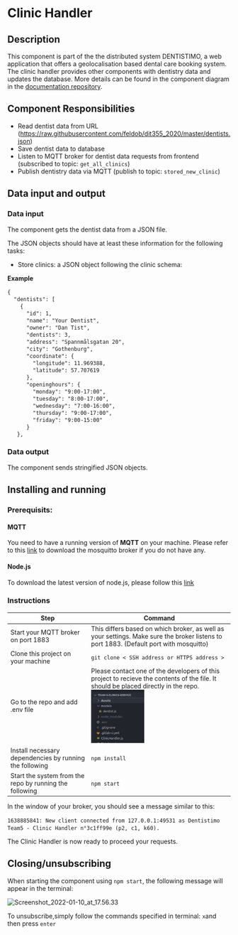 # Clinic Handler

## Description

This component is part of the the distributed system DENTISTIMO, a web application that offers a geolocalisation based dental care booking system.
The clinic handler provides other components with dentistry data and updates the database. More details can be found in the component diagram in the [documentation repository](https://git.chalmers.se/courses/dit355/test-teams-formation/team-5/team-4-project). 

## Component Responsibilities

- Read dentist data from URL (https://raw.githubusercontent.com/feldob/dit355_2020/master/dentists.json)
- Save dentist data to database
- Listen to MQTT broker for dentist data requests from frontend (subscribed to topic: `get_all_clinics`)
- Publish dentistry data via MQTT (publish to topic: `stored_new_clinic`)

## Data input and output
### Data input

The component gets the dentist data from a JSON file.

The JSON objects should have at least these information for the following tasks:
- Store clinics: a JSON object following the clinic schema: 

<b>Example</b>

```
{
  "dentists": [
    {
      "id": 1,
      "name": "Your Dentist",
      "owner": "Dan Tist",
      "dentists": 3,
      "address": "Spannmålsgatan 20",
      "city": "Gothenburg",
      "coordinate": {
        "longitude": 11.969388,
        "latitude": 57.707619
      },
      "openinghours": {
        "monday": "9:00-17:00",
        "tuesday": "8:00-17:00",
        "wednesday": "7:00-16:00",
        "thursday": "9:00-17:00",
        "friday": "9:00-15:00"
      }
   },
```

### Data output

The component sends stringified JSON objects.


## Installing and running

### Prerequisits:
#### MQTT
You need to have a running version of <b>MQTT</b> on your machine. Please refer to this [link](https://www.google.com/url?sa=t&rct=j&q=&esrc=s&source=web&cd=&ved=2ahUKEwjG3fWb6NH0AhXpQvEDHSGLC2MQFnoECAMQAQ&url=https%3A%2F%2Fmosquitto.org%2Fdownload%2F&usg=AOvVaw2rLN-Os_zfUrtqeV1Lrunf) to download the mosquitto broker if you do not have any. 
#### Node.js
To download the latest version of node.js, please follow this [link](https://nodejs.org/en/download/)

### Instructions

| Step | Command |
| ------ | ------ |
| Start your MQTT broker on port 1883| This differs based on which broker, as well as your settings. Make sure the broker listens to port 1883. (Default port with mosquitto) |
| Clone this project on your machine | `git clone < SSH address or HTTPS address >` |
| Go to the repo and add .env file | Please contact one of the developers of this project to recieve the contents of the file. It should be placed directly in the repo. <img src="./Assets/picEnvClinic.png" width="120" height="120">
| Install necessary dependencies by running the following  | `npm install` |
| Start the system from the repo by running the following  | `npm start` |

In the window of your broker, you should see a message similar to this:

`1638885841: New client connected from 127.0.0.1:49531 as Dentistimo Team5 - Clinic Handler n°3c1ff99e (p2, c1, k60).`

The Clinic Handler is now ready to proceed your requests. 


## Closing/unsubscribing
 When starting the component using `npm start`, the following message will appear in the terminal:

![Screenshot_2022-01-10_at_17.56.33](/uploads/73bcf85aa958e62a987da47fbb7cf2d0/Screenshot_2022-01-10_at_17.56.33.png)

  To unsubscribe,simply follow the commands specified in terminal: 
     `x`and then press `enter`


